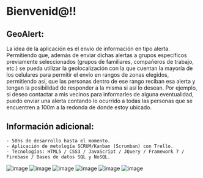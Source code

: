 
# Bienvenid@!! 

## GeoAlert: 

La idea de la aplicación es el envío de información en tipo alerta. Permitiendo que, además de enviar dichas alertas a grupos específicos previamente seleccionados (grupos de familiares, compañeros de trabajo, etc.)  se pueda utilizar la geolocalización con la que cuentan la mayoría de los celulares para permitir el envío en rangos de zonas elegidos, permitiendo así, que las personas dentro de ese rango reciban esa alerta y tengan la posibilidad de responder a la misma si así lo desean. Por ejemplo, si deseo contactar a mis vecinos para informarles de alguna eventualidad, puedo enviar una alerta contando lo ocurrido a todas las personas que se encuentren a 100m a la redonda de donde estoy ubicado.

## Información adicional: 
    - 50hs de desarrollo hasta el momento.
    - Aplicación de metología SCRUM/Kanban (Scrumban) con Trello.
    - Tecnologías: HTML5 / CSS3 / JavaScript / JQuery / Framework 7 / Firebase / Bases de datos SQL y NoSQL. 


![image](https://user-images.githubusercontent.com/78553407/115999957-ce12ce00-a5b3-11eb-8cdd-a51c175cb9f3.png)
![image](https://user-images.githubusercontent.com/78553407/115999968-dd921700-a5b3-11eb-9856-ff187d23b9b5.png)
![image](https://user-images.githubusercontent.com/78553407/115999971-e4208e80-a5b3-11eb-9235-9ad61edaeb01.png)
![image](https://user-images.githubusercontent.com/78553407/115999976-e97dd900-a5b3-11eb-9689-b6dc149bb011.png)
![image](https://user-images.githubusercontent.com/78553407/115999982-f00c5080-a5b3-11eb-89b3-6a314b9593a6.png)
![image](https://user-images.githubusercontent.com/78553407/115999985-f4d10480-a5b3-11eb-8e62-1b21b29e4a29.png)


